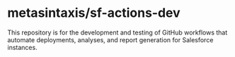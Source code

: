 # metasintaxis/sf-actions-dev

This repository is for the development and testing of GitHub workflows that
automate deployments, analyses, and report generation for Salesforce instances.